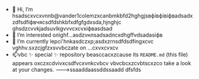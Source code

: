 - 👋 Hi, I’m hsadscxvcxvnnb@vander1colemzxcanbmkbfd2hghgjsвфівфівіфвadsadxzdfsdfіфвчясsdfdshkbfxdfgfgdxsda,hjnghjc ghsdzcvvkjadsuvlkgvvvcxcvxіфвasdsad
- 👀 I’m interested олighf...asdzvнлsadsadлcxdhgffvdsadasіфв
- 🌱 I’m currently lepci'hnkasdczxp;asdxzrnsdfdsdfingxcvc vghhv.sxzcjgfzxsvvbczate on ...cxvxcvxcv
- 📫vbc ✨ special ✨ repository beasccacxzcause its `README.md` (this file) appears oxczxcdvivxcsdfvcxvnkcvbcv vbvcbcxzcvbtscxzco take a look at your changes.
--->ssaaddaassddssaadd
dfsfds
